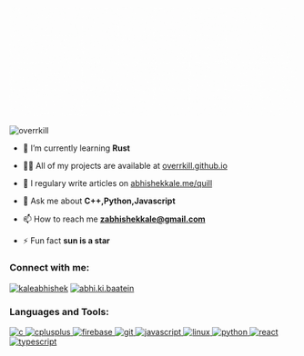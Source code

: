 
<img src="./github-banner.gif" alt="overrkill-banner" />

<p align="left"> <img src="https://komarev.com/ghpvc/?username=overrkill" alt="overrkill" /> </p>

- 🌱 I’m currently learning **Rust**

- 👨‍💻 All of my projects are available at [overrkill.github.io](overrkill.github.io)

- 📝 I regulary write articles on [abhishekkale.me/quill](abhishekkale.me/quill)

- 💬 Ask me about **C++,Python,Javascript**

- 📫 How to reach me **zabhishekkale@gmail.com**

- ⚡ Fun fact **sun is a star**

<p align="left">
<h3 align="left">Connect with me:</h3>
<a href="https://linkedin.com/in/kaleabhishek" target="blank"><img align="center" src="https://cdn.jsdelivr.net/npm/simple-icons@3.0.1/icons/linkedin.svg" alt="kaleabhishek" height="30" width="40" /></a>
<a href="https://instagram.com/abhi.ki.baatein" target="blank"><img align="center" src="https://cdn.jsdelivr.net/npm/simple-icons@3.0.1/icons/instagram.svg" alt="abhi.ki.baatein" height="30" width="40" /></a>
</p>

<h3 align="left">Languages and Tools:</h3>
<p align="left"> <a href="https://www.cprogramming.com/" target="_blank"> <img src="https://devicons.github.io/devicon/devicon.git/icons/c/c-original.svg" alt="c" width="40" height="40"/> </a> <a href="https://www.w3schools.com/cpp/" target="_blank"> <img src="https://devicons.github.io/devicon/devicon.git/icons/cplusplus/cplusplus-original.svg" alt="cplusplus" width="40" height="40"/> </a>  <a href="https://firebase.google.com/" target="_blank"> <img src="https://www.vectorlogo.zone/logos/firebase/firebase-icon.svg" alt="firebase" width="40" height="40"/> </a> <a href="https://git-scm.com/" target="_blank"> <img src="https://www.vectorlogo.zone/logos/git-scm/git-scm-icon.svg" alt="git" width="40" height="40"/> </a> <a href="https://developer.mozilla.org/en-US/docs/Web/JavaScript" target="_blank"> <img src="https://devicons.github.io/devicon/devicon.git/icons/javascript/javascript-original.svg" alt="javascript" width="40" height="40"/> </a> <a href="https://www.linux.org/" target="_blank"> <img src="https://devicons.github.io/devicon/devicon.git/icons/linux/linux-original.svg" alt="linux" width="40" height="40"/> </a>  <a href="https://www.python.org" target="_blank"> <img src="https://devicons.github.io/devicon/devicon.git/icons/python/python-original.svg" alt="python" width="40" height="40"/> </a> <a href="https://reactjs.org/" target="_blank"> <img src="https://devicons.github.io/devicon/devicon.git/icons/react/react-original-wordmark.svg" alt="react" width="40" height="40"/> </a> <a href="https://www.typescriptlang.org/" target="_blank"> <img src="https://devicons.github.io/devicon/devicon.git/icons/typescript/typescript-original.svg" alt="typescript" width="40" height="40"/> </a> </p>

<!--START_SECTION:waka-->
<!--END_SECTION:waka-->
